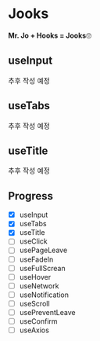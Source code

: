 # Jooks
**Mr. Jo + Hooks = Jooks**🙄

## useInput
추후 작성 예정

## useTabs
추후 작성 예정

## useTitle
추후 작성 예정

## Progress
- [x] useInput
- [x] useTabs
- [x] useTitle
- [ ] useClick
- [ ] usePageLeave
- [ ] useFadeIn
- [ ] useFullScrean
- [ ] useHover
- [ ] useNetwork
- [ ] useNotification
- [ ] useScroll
- [ ] usePreventLeave
- [ ] useConfirm
- [ ] useAxios